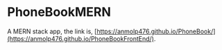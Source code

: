# PhoneBookMERN
A MERN stack app, the link is, [https://anmolp476.github.io/PhoneBook/](https://anmolp476.github.io/PhoneBookFrontEnd/).
